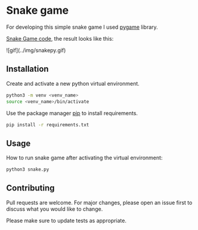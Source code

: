 # Snake game

For developing this simple snake game I used [pygame](https://www.pygame.org/docs/) library.

[Snake Game code](https://github.com/joaobotelho072002/joaobotelho072002.github.io/tree/main/snake), the result looks like this:

<div class="image-align" markdown> ![gif](../img/snakepy.gif) </div>

## Installation

Create and activate a new python virtual environment.

```bash
python3 -m venv <venv_name>
source <venv_name>/bin/activate
```

Use the package manager [pip](https://pip.pypa.io/en/stable/) to install requirements.

```bash
pip install -r requirements.txt
```

## Usage

How to run snake game after activating the virtual environment:

```bash
python3 snake.py
```

## Contributing

Pull requests are welcome. For major changes, please open an issue first to discuss what you would like to change.

Please make sure to update tests as appropriate.
